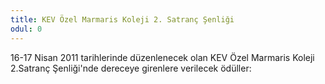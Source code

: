 ```yaml
---
title: KEV Özel Marmaris Koleji 2. Satranç Şenliği
odul: 0
---
```


16-17 Nisan 2011 tarihlerinde düzenlenecek olan KEV Özel Marmaris Koleji 2.Satranç Şenliği'nde dereceye girenlere verilecek ödüller:
